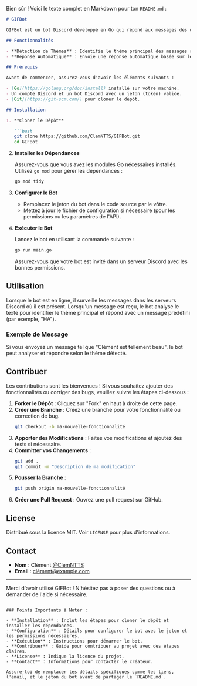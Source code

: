 Bien sûr ! Voici le texte complet en Markdown pour ton `README.md` :

```markdown
# GIFBot

GIFBot est un bot Discord développé en Go qui répond aux messages des utilisateurs avec des GIFs pertinents basés sur le thème des messages. Il utilise la bibliothèque `discordgo` pour interagir avec l'API Discord et `prose` pour le traitement du langage naturel.

## Fonctionnalités

- **Détection de Thèmes** : Identifie le thème principal des messages reçus en utilisant des n-grammes.
- **Réponse Automatique** : Envoie une réponse automatique basée sur le thème détecté.

## Prérequis

Avant de commencer, assurez-vous d'avoir les éléments suivants :

- [Go](https://golang.org/doc/install) installé sur votre machine.
- Un compte Discord et un bot Discord avec un jeton (token) valide.
- [Git](https://git-scm.com/) pour cloner le dépôt.

## Installation

1. **Cloner le Dépôt**

   ```bash
   git clone https://github.com/ClemNTTS/GIFBot.git
   cd GIFBot
   ```

2. **Installer les Dépendances**

   Assurez-vous que vous avez les modules Go nécessaires installés. Utilisez `go mod` pour gérer les dépendances :

   ```bash
   go mod tidy
   ```

3. **Configurer le Bot**

   - Remplacez le jeton du bot dans le code source par le vôtre.
   - Mettez à jour le fichier de configuration si nécessaire (pour les permissions ou les paramètres de l'API).

4. **Exécuter le Bot**

   Lancez le bot en utilisant la commande suivante :

   ```bash
   go run main.go
   ```

   Assurez-vous que votre bot est invité dans un serveur Discord avec les bonnes permissions.

## Utilisation

Lorsque le bot est en ligne, il surveille les messages dans les serveurs Discord où il est présent. Lorsqu'un message est reçu, le bot analyse le texte pour identifier le thème principal et répond avec un message prédéfini (par exemple, "HA"). 

### Exemple de Message

Si vous envoyez un message tel que "Clément est tellement beau", le bot peut analyser et répondre selon le thème détecté.

## Contribuer

Les contributions sont les bienvenues ! Si vous souhaitez ajouter des fonctionnalités ou corriger des bugs, veuillez suivre les étapes ci-dessous :

1. **Forker le Dépôt** : Cliquez sur "Fork" en haut à droite de cette page.
2. **Créer une Branche** : Créez une branche pour votre fonctionnalité ou correction de bug.
   ```bash
   git checkout -b ma-nouvelle-fonctionnalité
   ```
3. **Apporter des Modifications** : Faites vos modifications et ajoutez des tests si nécessaire.
4. **Committer vos Changements** :
   ```bash
   git add .
   git commit -m "Description de ma modification"
   ```
5. **Pousser la Branche** :
   ```bash
   git push origin ma-nouvelle-fonctionnalité
   ```
6. **Créer une Pull Request** : Ouvrez une pull request sur GitHub.

## License

Distribué sous la licence MIT. Voir `LICENSE` pour plus d'informations.

## Contact

- **Nom** : Clément [@ClemNTTS](https://github.com/ClemNTTS)
- **Email** : [clément@example.com](mailto:clément@example.com)

---

Merci d'avoir utilisé GIFBot ! N'hésitez pas à poser des questions ou à demander de l'aide si nécessaire.
```

### Points Importants à Noter :

- **Installation** : Inclut les étapes pour cloner le dépôt et installer les dépendances.
- **Configuration** : Détails pour configurer le bot avec le jeton et les permissions nécessaires.
- **Exécution** : Instructions pour démarrer le bot.
- **Contribuer** : Guide pour contribuer au projet avec des étapes claires.
- **License** : Indique la licence du projet.
- **Contact** : Informations pour contacter le créateur.

Assure-toi de remplacer les détails spécifiques comme les liens, l'email, et le jeton du bot avant de partager le `README.md`.
